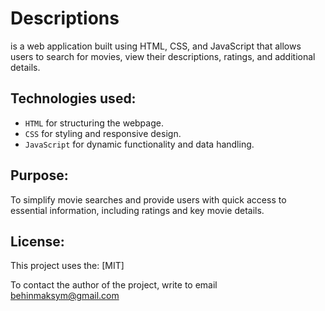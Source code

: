 # Descriptions 
is a web application built using HTML, CSS, and JavaScript that allows users to search for movies, view their descriptions, ratings, and additional details.

## Technologies used:
*  `HTML` for structuring the webpage.
*  `CSS` for styling and responsive design.
*  `JavaScript` for dynamic functionality and data handling.

## Purpose:
To simplify movie searches and provide users with quick access to essential information, including ratings and key movie details.

## License:
This project uses the: [MIT]


To contact the author of the project, write to email behinmaksym@gmail.com
